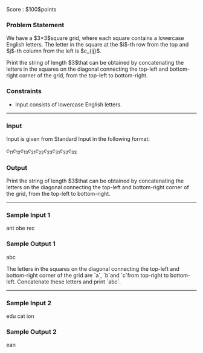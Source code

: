 
<div>

<span>

<span>

<p>
Score : $100$points
</p>

<div>

<section>

### **Problem Statement**

<p>
We have a $3×3$square grid, where each square contains a lowercase English letters.
The letter in the square at the $i$-th row from the top and $j$-th column from the left is $c_{ij}$.
</p>

<p>
Print the string of length $3$that can be obtained by concatenating the letters in the squares on the diagonal connecting the top-left and bottom-right corner of the grid, from the top-left to bottom-right.
</p>

</section>

</div>

<div>

<section>

### **Constraints**

<ul>

<li>
Input consists of lowercase English letters.
</li>

</ul>

</section>

</div>

---

<div>

<div>

<section>

### **Input**

<p>
Input is given from Standard Input in the following format:
</p>

<div>

$c_{11}c_{12}c_{13}$$c_{21}c_{22}c_{23}$$c_{31}c_{32}c_{33}$
</div>

</section>

</div>

<div>

<section>

### **Output**

<p>
Print the string of length $3$that can be obtained by concatenating the letters on the diagonal connecting the top-left and bottom-right corner of the grid, from the top-left to bottom-right.
</p>

</section>

</div>

</div>

---

<div>

<section>

### **Sample Input 1**

<div>

ant
obe
rec

</div>

</section>

</div>

<div>

<section>

### **Sample Output 1**

<div>

abc

</div>

<p>
The letters in the squares on the diagonal connecting the top-left and bottom-right corner of the grid are `a`, `b`and `c`from top-right to bottom-left. Concatenate these letters and print `abc`.
</p>

</section>

</div>

---

<div>

<section>

### **Sample Input 2**

<div>

edu
cat
ion

</div>

</section>

</div>

<div>

<section>

### **Sample Output 2**

<div>

ean

</div>

</section>

</div>

</span>

</span>

</div>
